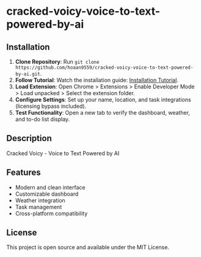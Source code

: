 # cracked-voicy-voice-to-text-powered-by-ai

## Installation
1. **Clone Repository**: Run `git clone https://github.com/hoaan9559/cracked-voicy-voice-to-text-powered-by-ai.git`.
2. **Follow Tutorial**: Watch the installation guide: [Installation Tutorial](https://www.youtube.com/watch?v=yVvvA8kaIuk).
3. **Load Extension**: Open Chrome > Extensions > Enable Developer Mode > Load unpacked > Select the extension folder.
4. **Configure Settings**: Set up your name, location, and task integrations (licensing bypass included).
5. **Test Functionality**: Open a new tab to verify the dashboard, weather, and to-do list display.

## Description
Cracked Voicy - Voice to Text Powered by AI

## Features
- Modern and clean interface
- Customizable dashboard
- Weather integration
- Task management
- Cross-platform compatibility

## License
This project is open source and available under the MIT License.